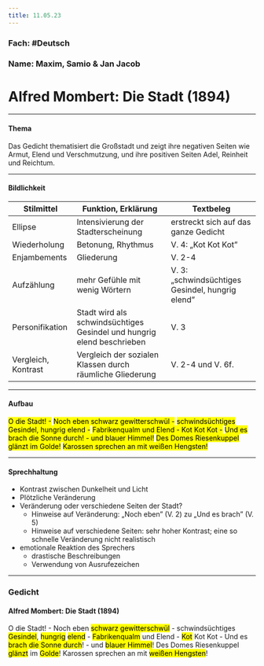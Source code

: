 ```yaml
---
title: 11.05.23
---
```

### Fach: #Deutsch

### Name: Maxim, Samio & Jan Jacob

# Alfred Mombert: Die Stadt (1894)

---

#### Thema

Das Gedicht thematisiert die Großstadt und zeigt ihre negativen Seiten wie Armut, Elend und Verschmutzung, und ihre positiven Seiten Adel, Reinheit und Reichtum.

---

#### Bildlichkeit

| Stilmittel          | Funktion, Erklärung                                                    | Textbeleg                                        |
| ------------------- | ---------------------------------------------------------------------- | ------------------------------------------------ |
| Ellipse             | Intensivierung der Stadterscheinung                                    | erstreckt sich auf das ganze Gedicht             |
| Wiederholung        | Betonung, Rhythmus                                                     | V. 4:  „Kot Kot Kot”                             |
| Enjambements        | Gliederung                                                             | V. 2-4                                           |
| Aufzählung          | mehr Gefühle mit wenig Wörtern                                         | V. 3: „schwindsüchtiges Gesindel, hungrig elend” |
| Personifikation     | Stadt wird als schwindsüchtiges Gesindel und hungrig elend beschrieben | V. 3                                             |
| Vergleich, Kontrast | Vergleich der sozialen Klassen durch räumliche Gliederung              | V. 2-4 und V. 6f.                                                 |

---

#### Aufbau

<mark class="hltr-orange">O die Stadt! -</mark>
<mark class="hltr-blue">Noch eben schwarz gewitterschwül -</mark>
<mark class="hltr-blue">schwindsüchtiges Gesindel, hungrig elend -</mark>
<mark class="hltr-blue">Fabrikenqualm und Elend - Kot Kot Kot -</mark>
<mark class="hltr-orange">Und es brach die Sonne durch! - und blauer Himmel!</mark>
<mark class="hltr-red">Des Domes Riesenkuppel glänzt im Golde!</mark>
<mark class="hltr-red">Karossen sprechen an mit weißen Hengsten!</mark>

---

#### Sprechhaltung

- Kontrast zwischen Dunkelheit und Licht
- Plötzliche Veränderung
- Veränderung oder verschiedene Seiten der Stadt?
	- Hinweise auf Veränderung: „Noch eben” (V. 2) zu „Und es brach” (V. 5)
	- Hinweise auf verschiedene Seiten: sehr hoher Kontrast; eine so schnelle Veränderung nicht realistisch
- emotionale Reaktion des Sprechers
	- drastische Beschreibungen
	- Verwendung von Ausrufezeichen

---

### Gedicht

#### Alfred Mombert: Die Stadt (1894)

O die Stadt! -
Noch eben <mark class="hltr-blue">schwarz gewitterschwül</mark> -
schwindsüchtiges <mark class="hltr-blue">Gesindel</mark>, <mark class="hltr-blue">hungrig</mark> <mark class="hltr-blue">elend</mark> -
<mark class="hltr-blue">Fabrikenqualm</mark> und Elend - <mark class="hltr-blue">Kot</mark> Kot Kot -
Und es <mark class="hltr-orange">brach die Sonne durch</mark>! - und <mark class="hltr-orange">blauer Himmel</mark>!
Des Domes Riesenkuppel <mark class="hltr-red">glänzt</mark> im <mark class="hltr-red">Golde</mark>!
Karossen sprechen an mit <mark class="hltr-red">weißen Hengsten</mark>!